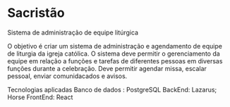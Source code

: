 # Sacristão
Sistema de administração de equipe litúrgica

O objetivo é criar um sistema de administração e agendamento de equipe de liturgia da igreja católica.
O sistema deve permitir o gerenciamento da equipe em relação a funções e tarefas de diferentes pessoas em diversas funções durante a celebração.
Deve permitir agendar missa, escalar pessoal, enviar comunidacados e avisos.

Tecnologias aplicadas
Banco de dados : PostgreSQL
BackEnd: Lazarus; Horse
FrontEnd: React

